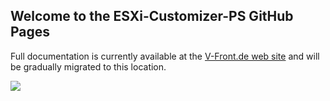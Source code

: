 ## Welcome to the ESXi-Customizer-PS GitHub Pages

Full documentation is currently available at the [V-Front.de web site](https://esxi-customizer-ps.v-front.de) and will be gradually migrated to this location.

<img src="http://ithinkvirtual.com/wp-content/uploads/2019/04/esxi-customizer-ps.gif">
